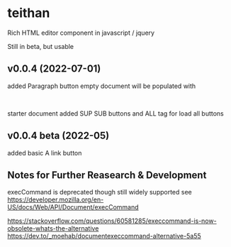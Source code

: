 # teithan
Rich HTML editor component in javascript / jquery

Still in beta, but usable

v0.0.4 (2022-07-01)
------------------------------
added Paragraph button
empty document will be populated with <p><br></p> starter document
added SUP SUB buttons and ALL tag for load all buttons

v0.0.4 beta (2022-05)
------------------------------
added basic A link button



Notes for Further Reasearch & Development
--------------------------------------------------
execCommand is deprecated though still widely supported
see https://developer.mozilla.org/en-US/docs/Web/API/Document/execCommand

https://stackoverflow.com/questions/60581285/execcommand-is-now-obsolete-whats-the-alternative
https://dev.to/_moehab/documentexeccommand-alternative-5a55